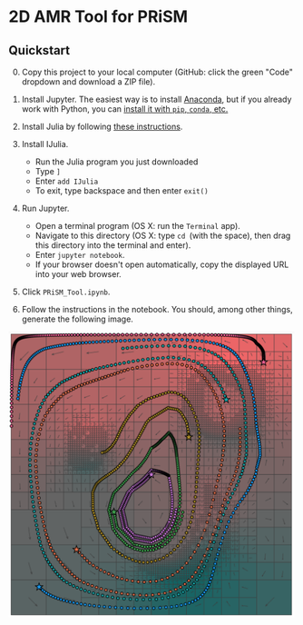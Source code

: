 # 2D AMR Tool for PRiSM

## Quickstart

0. Copy this project to your local computer (GitHub: click the green "Code" dropdown and download a ZIP file).

1. Install Jupyter. The easiest way is to install [Anaconda](https://anaconda.com), but if you already work with Python, you can [install it with `pip`, `conda`, etc.](https://jupyter.org/install)

2. Install Julia by following [these instructions](https://julialang.org/downloads/).

3. Install IJulia.

    - Run the Julia program you just downloaded
    - Type `]`
    - Enter `add IJulia`
    - To exit, type backspace and then enter `exit()`

4. Run Jupyter.

    - Open a terminal program (OS X: run the `Terminal` app).
    - Navigate to this directory (OS X: type `cd `(with the space), then drag this directory into the terminal and enter).
    - Enter `jupyter notebook`.
    - If your browser doesn't open automatically, copy the displayed URL into your web browser.

6. Click `PRiSM_Tool.ipynb`.

7. Follow the instructions in the notebook. You should, among other things, generate the following image.

![Quickstart expected image](images/quickstart_expected.png)

